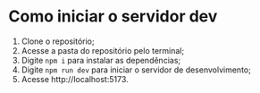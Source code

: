 # Como iniciar o servidor dev

1. Clone o repositório;
2. Acesse a pasta do repositório pelo terminal;
3. Digite `npm i` para instalar as dependências;
4. Digite `npm run dev` para iniciar o servidor de desenvolvimento;
5. Acesse http://localhost:5173.
